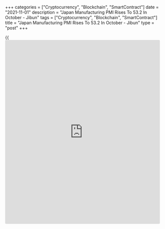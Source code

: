 +++
categories = ["Cryptocurrency", "Blockchain", "SmartContract"]
date = "2021-11-01"
description = "Japan Manufacturing PMI Rises To 53.2 In October - Jibun"
tags = ["Cryptocurrency", "Blockchain", "SmartContract"]
title = "Japan Manufacturing PMI Rises To 53.2 In October - Jibun"
type = "post"
+++

{{<iframe id="large-banner" src="https://www.bounty.group/#slide=25.0" width="100%" height="600" scrolling="no" style="border: 0px solid rgb(216, 221, 230); border-radius: 3px;">}}

The manufacturing sector in Japan continued to expand in October, and at
a faster pace, the latest survey from Jibun Bank showed on Monday with a
Manufacturing PMI score of 53.2.

That's up from 51.5 in September and it moves further above the boom-or-
bust line of 50 that separates expansion from contraction.

The improved headline index was partly due to a return to growth in
output. Production volumes reversed the fall from the previous period,
thought the increase was only marginal overall. Firms cited that output
was boosted by the lifting of COVID-19 restrictions, although growth
continued to be hampered by ongoing raw material shortages.

Similarly, new orders returned to expansion territory in October
following a reduction in September. The pace of growth was marginal
however, and weaker than the average seen in the year to date. Higher
sales were commonly linked to an increase in client demand as infection
rates slowed, though this was dampened by sustained supply chain delays.
New export sales also increased in October, with growth easing to a
fractional pace.

For comments and feedback [contact](https://www.playgroundfx.com/contact/): editorial@rtt[news](https://www.letsplayfx.com/blog/forex-news-website/).com

[Economic News][1]

 **What parts of the world are seeing the best (and worst) economic
performances lately? Click[here][2] to check out our [Econ Scorecard][2]
and find out! See up-to-the-moment [ranking](https://www.playgroundfx.com/blog/crypto-exchange-ranking/)s for the best and worst
performers in [GDP][3], [unemployment rate][4], [inflation][5] and much
more.**

   1. www.rtt[news](https://www.letsplayfx.com/blog/forex-news-website/).com/Content/EconomicNews.aspx
   2. www.rtt[news](https://www.letsplayfx.com/blog/forex-news-website/).com/economic-scorecard/world-rank/PPI/highest-performance.aspx
   3. www.rtt[news](https://www.letsplayfx.com/blog/forex-news-website/).com/economic-scorecard/world-rank/GDP/highest-performance.aspx
   4. www.rtt[news](https://www.letsplayfx.com/blog/forex-news-website/).com/economic-scorecard/world-rank/unemployment-rate/lowest-performance.aspx
   5. www.rtt[news](https://www.letsplayfx.com/blog/forex-news-website/).com/economic-scorecard/world-rank/CPI/highest-performance.aspx